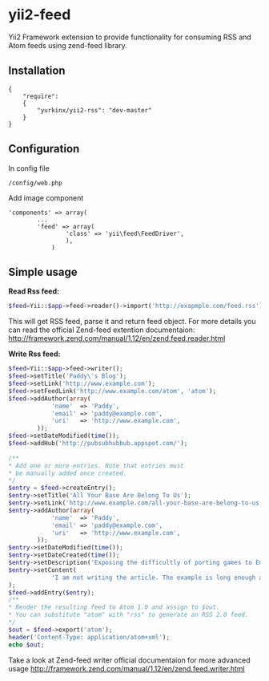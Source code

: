 yii2-feed
=========

Yii2 Framework extension to provide functionality for consuming RSS and Atom feeds using zend-feed library.

Installation
------------
```code
{
	"require": 
	{
  		"yurkinx/yii2-rss": "dev-master"
	}
}
```
Configuration
-------------
In config file
```code
/config/web.php
```
Add image component
```code
'components' => array(
        ...
        'feed' => array(
        	 	'class' => 'yii\feed\FeedDriver',
        		),
		    )
```
Simple usage
-----

__Read Rss feed:__
```php
$feed=Yii::$app->feed->reader()->import('http://exapmple.com/feed.rss');
```
This will get RSS feed, parse it and return feed object.
For more details you can read the official Zend-feed extention documentaion:
http://framework.zend.com/manual/1.12/en/zend.feed.reader.html

__Write Rss feed:__
```php
$feed=Yii::$app->feed->writer();
$feed->setTitle('Paddy\'s Blog');
$feed->setLink('http://www.example.com');
$feed->setFeedLink('http://www.example.com/atom', 'atom');
$feed->addAuthor(array(
		    'name'  => 'Paddy',
		    'email' => 'paddy@example.com',
		    'uri'   => 'http://www.example.com',
		));
$feed->setDateModified(time());
$feed->addHub('http://pubsubhubbub.appspot.com/');
		 
/**
* Add one or more entries. Note that entries must
* be manually added once created.
*/
$entry = $feed->createEntry();
$entry->setTitle('All Your Base Are Belong To Us');
$entry->setLink('http://www.example.com/all-your-base-are-belong-to-us');
$entry->addAuthor(array(
		    'name'  => 'Paddy',
		    'email' => 'paddy@example.com',
		    'uri'   => 'http://www.example.com',
		));
$entry->setDateModified(time());
$entry->setDateCreated(time());
$entry->setDescription('Exposing the difficultly of porting games to English.');
$entry->setContent(
		    'I am not writing the article. The example is long enough as is ;).'
);
$feed->addEntry($entry);
/**
* Render the resulting feed to Atom 1.0 and assign to $out.
* You can substitute "atom" with "rss" to generate an RSS 2.0 feed.
*/
$out = $feed->export('atom');
header('Content-Type: application/atom+xml');
echo $out;
```
Take a look at Zend-feed writer official documentaion for more advanced usage
http://framework.zend.com/manual/1.12/en/zend.feed.writer.html 
